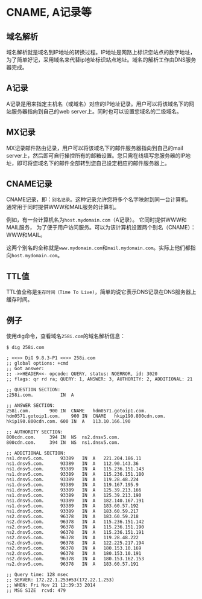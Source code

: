 # CNAME, A记录等

## 域名解析

域名解析就是域名到IP地址的转换过程。IP地址是网路上标识您站点的数字地址，为了简单好记，采用域名来代替ip地址标识站点地址。域名的解析工作由DNS服务器完成。

## A记录

A记录是用来指定主机名（或域名）对应的IP地址记录。用户可以将该域名下的网站服务器指向到自己的web server上。同时也可以设置您域名的二级域名。

## MX记录

MX记录邮件路由记录，用户可以将该域名下的邮件服务器指向到自己的mail server上，然后即可自行操控所有的邮箱设置。您只需在线填写您服务器的IP地址，即可将您域名下的邮件全部转到您自己设定相应的邮件服务器上。

## CNAME记录

CNAME记录，即：`别名记录`。这种记录允许您将多个名字映射到同一台计算机。 
通常用于同时提供WWW和MAIL服务的计算机。

例如，有一台计算机名为`host.mydomain.com`（A记录）。 它同时提供WWW和MAIL服务，
为了便于用户访问服务。可以为该计算机设置两个别名（CNAME）：WWW和MAIL。 

这两个别名的全称就是`www.mydomain.com`和`mail.mydomain.com`。实际上他们都指向`host.mydomain.com`。

## TTL值

TTL值全称是`生存时间（Time To Live)`，简单的说它表示DNS记录在DNS服务器上缓存时间。

## 例子

使用dig命令，查看域名`258i.com`的域名解析信息：

    $ dig 258i.com

    ; <<>> DiG 9.8.3-P1 <<>> 258i.com
    ;; global options: +cmd
    ;; Got answer:
    ;; ->>HEADER<<- opcode: QUERY, status: NOERROR, id: 3020
    ;; flags: qr rd ra; QUERY: 1, ANSWER: 3, AUTHORITY: 2, ADDITIONAL: 21

    ;; QUESTION SECTION:
    ;258i.com.          IN  A

    ;; ANSWER SECTION:
    258i.com.       900 IN  CNAME   hdm0571.gotoip1.com.
    hdm0571.gotoip1.com.    900 IN  CNAME   hkip190.800cdn.com.
    hkip190.800cdn.com. 600 IN  A   113.10.166.190

    ;; AUTHORITY SECTION:
    800cdn.com.     394 IN  NS  ns2.dnsv5.com.
    800cdn.com.     394 IN  NS  ns1.dnsv5.com.

    ;; ADDITIONAL SECTION:
    ns1.dnsv5.com.      93389   IN  A   221.204.186.11
    ns1.dnsv5.com.      93389   IN  A   112.90.143.36
    ns1.dnsv5.com.      93389   IN  A   115.236.151.143
    ns1.dnsv5.com.      93389   IN  A   115.236.151.180
    ns1.dnsv5.com.      93389   IN  A   119.28.48.224
    ns1.dnsv5.com.      93389   IN  A   119.167.195.9
    ns1.dnsv5.com.      93389   IN  A   125.39.213.166
    ns1.dnsv5.com.      93389   IN  A   125.39.213.190
    ns1.dnsv5.com.      93389   IN  A   182.140.167.191
    ns1.dnsv5.com.      93389   IN  A   183.60.57.192
    ns1.dnsv5.com.      93389   IN  A   183.60.59.217
    ns2.dnsv5.com.      96378   IN  A   183.60.59.218
    ns2.dnsv5.com.      96378   IN  A   115.236.151.142
    ns2.dnsv5.com.      96378   IN  A   115.236.151.190
    ns2.dnsv5.com.      96378   IN  A   115.236.151.191
    ns2.dnsv5.com.      96378   IN  A   119.28.48.222
    ns2.dnsv5.com.      96378   IN  A   122.225.217.194
    ns2.dnsv5.com.      96378   IN  A   180.153.10.169
    ns2.dnsv5.com.      96378   IN  A   180.153.10.191
    ns2.dnsv5.com.      96378   IN  A   180.153.162.153
    ns2.dnsv5.com.      96378   IN  A   183.60.57.191

    ;; Query time: 128 msec
    ;; SERVER: 172.22.1.253#53(172.22.1.253)
    ;; WHEN: Fri Nov 21 12:39:33 2014
    ;; MSG SIZE  rcvd: 479
